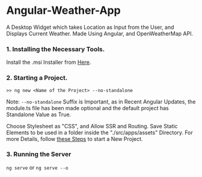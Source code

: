 # Angular-Weather-App
A Desktop Widget which takes Location as Input from the User, and Displays Current Weather. Made Using Angular, and OpenWeatherMap API.

### 1. Installing the Necessary Tools.
Install the .msi Installer from [Here](https://nodejs.org/en/download).


### 2. Starting a Project.
```
>> ng new <Name of the Project> --no-standalone
```
Note: ```--no-standalone``` Suffix is Important, as in Recent Angular Updates, the module.ts file has been made optional and the default project has Standalone Value as True.

Choose Stylesheet as "CSS", and Allow SSR and Routing.
Save Static Elements to be used in a folder inside the "./src/apps/assets" Directory.
For more Details, follow [these Steps](https://medium.com/@dgongoragamboa/how-to-create-an-angular-project-from-scratch-b4031abeb4de) to start a New Project.

### 3. Running the Server
```ng serve``` or ```ng serve --o```

